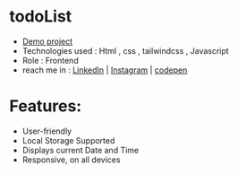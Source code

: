 # todoList
- [Demo project](https://aliasgharhasanzadeh.github.io/todoList/)
- Technologies used : Html , css , tailwindcss , Javascript
- Role : Frontend
- reach me in : [LinkedIn](https://www.linkedin.com/in/aliasghar-hasanzadeh/) | [Instagram](https://www.instagram.com/aliasghar.dev?igsh=cmg5ZnJvMDMxODdu) | [codepen](https://codepen.io/Aliasghar-Hasanzadeh)
# Features:
- User-friendly
- Local Storage Supported
- Displays current Date and Time
- Responsive, on all devices
